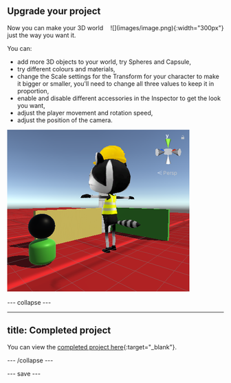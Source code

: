## Upgrade your project

<div style="display: flex; flex-wrap: wrap">
<div style="flex-basis: 200px; flex-grow: 1; margin-right: 15px;">
Now you can make your 3D world just the way you want it.
</div>
<div>
![](images/image.png){:width="300px"}
</div>
</div>

You can: 
+ add more 3D objects to your world, try Spheres and Capsule, 
+ try different colours and materials,
+ change the Scale settings for the Transform for your character to make it bigger or smaller, you'll need to change all three values to keep it in proportion,
+ enable and disable different accessories in the Inspector to get the look you want,
+ adjust the player movement and rotation speed,
+ adjust the position of the camera.

![The scene view with new camera position, additional shapes and enlarged character with the construction mesh turned back on.](images/customised-project.png)

--- collapse ---

---
title: Completed project
---

You can view the [completed project here](){:target="_blank"}.

--- /collapse ---

--- save ---